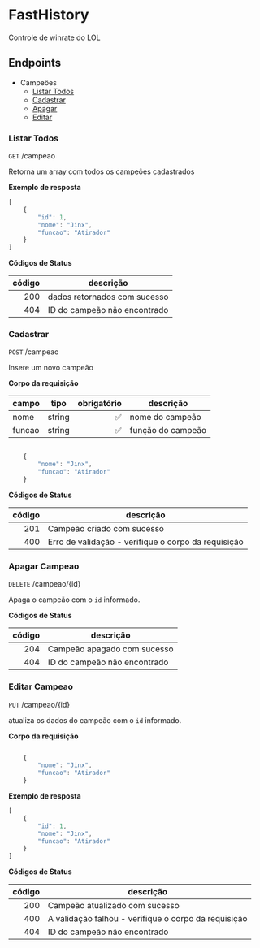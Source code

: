 # FastHistory
Controle de winrate do LOL

## Endpoints
- Campeöes 
    - [Listar Todos](#listar-todos)
    - [Cadastrar](#cadastrar)
    - [Apagar](#apagar-campeao)
    - [Editar](#editar-campeao)

### Listar Todos
`GET` /campeao

Retorna um array com todos os campeões cadastrados

**Exemplo de resposta**
```js
[   
    {
        "id": 1,
        "nome": "Jinx",
        "funcao": "Atirador"
    }
]
```

**Códigos de Status**

| código | descrição |
|--------:|-----------|
| 200    | dados retornados com sucesso |
| 404    | ID do campeão não encontrado |


### Cadastrar

`POST` /campeao

Insere um novo campeão

**Corpo da requisição**

|campo|tipo|obrigatório|descrição
|-----|----|-----------:|---------
|nome |string|✅| nome do campeão
|funcao|string|✅|função do campeão

```js

    {
        "nome": "Jinx",
        "funcao": "Atirador"
    }

```

**Códigos de Status**

| código | descrição |
|--------:|-----------|
| 201    | Campeão criado com sucesso |
| 400    | Erro de validação - verifique o corpo da requisição |


### Apagar Campeao

`DELETE` /campeao/{id}

Apaga o campeão com o `id` informado.

**Códigos de Status**

| código | descrição |
|--------:|-----------|
| 204    | Campeão apagado com sucesso |
| 404    |  ID do campeão não encontrado |


### Editar Campeao

`PUT` /campeao/{id}

atualiza os dados do campeão com o `id` informado.

**Corpo da requisição**

```js

    {
        "nome": "Jinx",
        "funcao": "Atirador"
    }

```

**Exemplo de resposta**
```js
[   
    {
        "id": 1,
        "nome": "Jinx",
        "funcao": "Atirador"
    }
]
```

**Códigos de Status**

| código | descrição |
|--------:|-----------|
| 200    | Campeão atualizado com sucesso |
| 400    |  A validação falhou - verifique o corpo da requisição |
| 404    |  ID do campeão não encontrado |